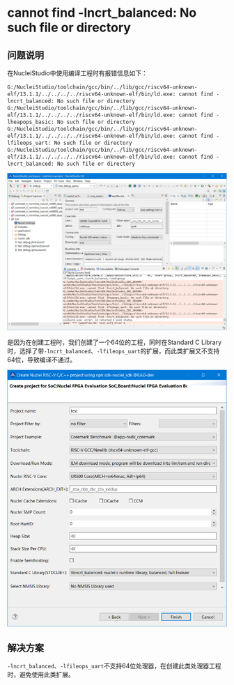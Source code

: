 # cannot find -lncrt_balanced: No such file or directory

## 问题说明

在NucleiStudio中使用编译工程时有报错信息如下：
```
G:/NucleiStudio/toolchain/gcc/bin/../lib/gcc/riscv64-unknown-elf/13.1.1/../../../../riscv64-unknown-elf/bin/ld.exe: cannot find -lncrt_balanced: No such file or directory
G:/NucleiStudio/toolchain/gcc/bin/../lib/gcc/riscv64-unknown-elf/13.1.1/../../../../riscv64-unknown-elf/bin/ld.exe: cannot find -lheapops_basic: No such file or directory
G:/NucleiStudio/toolchain/gcc/bin/../lib/gcc/riscv64-unknown-elf/13.1.1/../../../../riscv64-unknown-elf/bin/ld.exe: cannot find -lfileops_uart: No such file or directory
G:/NucleiStudio/toolchain/gcc/bin/../lib/gcc/riscv64-unknown-elf/13.1.1/../../../../riscv64-unknown-elf/bin/ld.exe: cannot find -lncrt_balanced: No such file or directory
```

![](asserts/images/14/14-1.png)

是因为在创建工程时，我们创建了一个64位的工程，同时在Standard C Library时，选择了带`-lncrt_balanced`、`-lfileops_uart`的扩展，而此类扩展又不支持64位，导致编译不通过。

![](asserts/images/14/14-2.png)

## 解决方案

`-lncrt_balanced`、`-lfileops_uart`不支持64位处理器，在创建此类处理器工程时，避免使用此类扩展。
